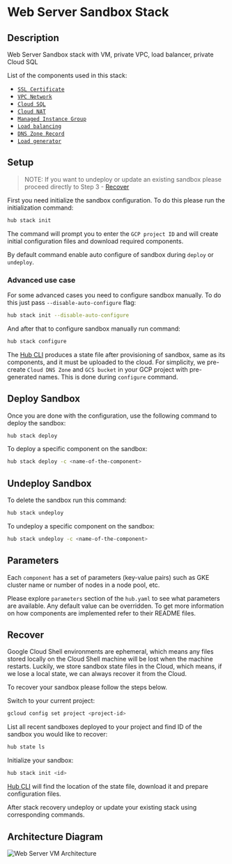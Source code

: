 # Web Server Sandbox Stack

## Description

Web Server Sandbox stack with VM, private VPC, load balancer, private Cloud SQL

List of the components used in this stack:

* [`SSL Certificate`](https://github.com/agilestacks/google-components/tree/main/acme-certificate)
* [`VPC Network`](https://github.com/agilestacks/google-components/tree/main/network)
* [`Cloud SQL`](https://github.com/agilestacks/google-components/tree/main/cloud-sql)
* [`Cloud NAT`](https://github.com/agilestacks/google-components/tree/main/cloud-nat)
* [`Managed Instance Group`](https://github.com/agilestacks/google-components/tree/main/managed-instance-group)
* [`Load balancing`](https://github.com/agilestacks/google-components/tree/main/load-balancer)
* [`DNS Zone Record`](https://github.com/agilestacks/google-components/tree/main/dns-zone-record-set)
* [`Load generator`](https://github.com/agilestacks/google-components/tree/main/wp-loadgenerator)

## Setup

>NOTE: If you want to undeploy or update an existing sandbox please proceed directly to Step 3 - [Recover](#recover)

First you need initialize the sandbox configuration.
To do this please run the initialization command:

```bash
hub stack init
```

The command will prompt you to enter the `GCP project ID` and
will create initial configuration files and download required components.

By default command enable auto configure of sandbox during `deploy` or `undeploy`.

### Advanced use case

For some advanced cases you need to configure sandbox manually.
To do this just pass `--disable-auto-configure` flag:

```bash
hub stack init --disable-auto-configure
```

And after that to configure sandbox manually run command:

```bash
hub stack configure
```

The [Hub CLI] produces a state file after provisioning of sandbox,
same as its components, and it must be uploaded to the cloud.
For simplicity, we pre-create `Cloud DNS Zone` and `GCS bucket`
in your GCP project with pre-generated names.
This is done during `configure` command.

## Deploy Sandbox

Once you are done with the configuration, use the following command to deploy the sandbox:

```bash
hub stack deploy
```

To deploy a specific component on the sandbox:

```bash
hub stack deploy -c <name-of-the-component>
```

## Undeploy Sandbox

To delete the sandbox run this command:

```bash
hub stack undeploy
```

To undeploy a specific component on the sandbox:

```bash
hub stack undeploy -c <name-of-the-component>
```

## Parameters

Each `component` has a set of parameters (key-value pairs) such as
GKE cluster name or number of nodes in a node pool, etc.

Please explore `parameters` section of the `hub.yaml` to see what parameters are available.
Any default value can be overridden.
To get more information on how components are implemented refer to their README files.

## Recover

Google Cloud Shell environments are ephemeral, which means any files stored locally
on the Cloud Shell machine will be lost when the machine restarts.
Luckily, we store sandbox state files in the Cloud, which means,
if we lose a local state, we can always recover it from the Cloud.

To recover your sandbox please follow the steps below.

Switch to your current project:

```bash
gcloud config set project <project-id>
```

List all recent sandboxes deployed to your project and find ID of the sandbox you would like to recover:

```bash
hub state ls
```

Initialize your sandbox:

```bash
hub stack init <id>
```

[Hub CLI] will find the location of the state file, download it and prepare configuration files.

After stack recovery undeploy or update your existing stack using corresponding commands.

## Architecture Diagram

![Web Server VM Architecture](https://gcp.devops.delivery/images/web_server_diagram.png)

[Hub CLI]: https://superhub.io
